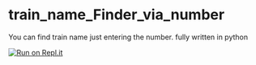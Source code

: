 # train_name_Finder_via_number
You can find train name just entering the number. 
fully written in python

[![Run on Repl.it](https://user-images.githubusercontent.com/27065646/92304596-bf719b00-ef7f-11ea-987f-2c1f3c323088.png)](https://repl.it/github/deadlysnowman3308/train_name_Finder_via_number)
